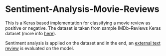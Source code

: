 # Sentiment-Analysis-Movie-Reviews
This is a Keras based implementation for classifying a movie review as positive or negative. The dataset is taken from sample IMDb-Reviews Keras dataset (more info [here](https://www.tensorflow.org/datasets/catalog/imdb_reviews)).

Sentiment analysis is applied on the dataset and in the end, an [external text review](https://www.imdb.com/review/rw2284594) is evaluated on the model.
